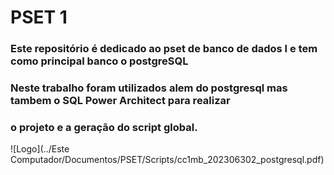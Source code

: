 # PSET 1    
### Este repositório é dedicado ao pset de banco de dados I e tem como principal banco o postgreSQL
### Neste trabalho foram utilizados alem do postgresql mas tambem o SQL Power Architect para realizar 
### o projeto e a geração do script global.
![Logo](../Este Computador/Documentos/PSET/Scripts/cc1mb_202306302_postgresql.pdf)
